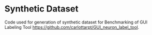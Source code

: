 # Synthetic Dataset

Code used for generation of synthetic dataset for Benchmarking of GUI Labeling Tool https://github.com/carlottarpt/GUI_neuron_label_tool.
